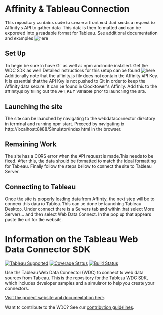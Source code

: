 # Affinity & Tableau Connection
This repository contains code to create a front end that sends a request to Affinity's API to gather data. This data is then formatted and can be exporeted into a readable format for Tableau. See additional documentation and examples ![here](https://tableau.github.io/webdataconnector/docs/wdc_tutorial)

## Set Up
To begin be sure to have Git as well as npm and node installed. Get the WDC SDK as well. Detailed instructions for this setup can be found ![here](https://github.com/tableau/webdataconnector.git)
Additionally note that the affinity.js file does not contain the Affinity API Key. It is essential that the API Key is not pushed to Git in order to keep the Affinity data secure. It can be found in Clocktower's Affinity. Add this to the affinity.js by filling out the API_KEY variable prior to launching the site.

## Launching the site
The site can be launched by navigating to the webdataconnector directory in terminal and running npm start. Proceed by navigating to http://localhost:8888/Simulator/index.html in the browser. 

## Remaining Work
The site has a CORS error when the API request is made.This needs to be fixed. After this, the data should be formatted to match the ideal formatting for Tableau. Finally follow the steps bellow to connect the site to Tableau Server.

## Connecting to Tableau
Once the site is properly loading data from Affinity, the next step will be to connect this data to Tablea. This can be done by launching Tableau Desktop. Under connect there is a Servers tab and within that select More Servers... and then select Web Data Connect. In the pop up that appears paste the url for the website.

# Information on the Tableau Web Data Connector SDK
[![Tableau Supported](https://img.shields.io/badge/Support%20Level-Tableau%20Supported-53bd92.svg)](https://www.tableau.com/support-levels-it-and-developer-tools) [![Coverage Status](https://coveralls.io/repos/github/tableau/webdataconnector/badge.svg?branch=master)](https://coveralls.io/github/tableau/webdataconnector?branch=master) [![Build Status](https://travis-ci.org/tableau/webdataconnector.svg?branch=master)](https://travis-ci.org/tableau/webdataconnector)

Use the Tableau Web Data Connector (WDC) to connect to web data sources from Tableau. This is the repository for the Tableau WDC SDK, which includes developer samples and a simulator to help you create your connectors.

[Visit the project website and documentation here](https://tableau.github.io/webdataconnector/).

Want to contribute to the WDC? See our [contribution guidelines](http://tableau.github.io/).
